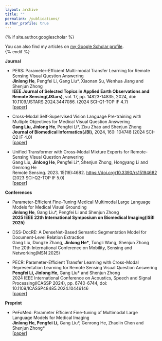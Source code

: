 ```yaml
---
layout: archive
title: ""
permalink: /publications/
author_profile: true
---
```


{% if site.author.googlescholar %}
  <div class="wordwrap">You can also find my articles on <a href="{{site.author.googlescholar}}">my Google Scholar profile</a>.</div>
{% endif %}

**Journal**

* PERS: Parameter-Efficient Multi-modal Transfer Learning for Remote Sensing Visual Question Answering <br>
<b>Jinlong He</b>, Pengfei Li, Gang Liu*, Xiaonan Su, Wenhua Jiang and Shenjun Zhong <br>
<b>IEEE Journal of Selected Topics in Applied Earth Observations and Remote Sensing(JStars)</b>, vol. 17, pp. 14823-14835, 2024, doi: 10.1109/JSTARS.2024.3447086. (2024 SCI-Q1-TOP IF 4.7) <br>
[[paper](https://ieeexplore.ieee.org/abstract/document/10643278/)]

* Cross-Modal Self-Supervised Vision Language Pre-training with Multiple Objectives for Medical Visual Question Answering <br>
<b>Gang Liu, Jinlong He</b>, Pengfei Li*, Zixu Zhao and Shenjun Zhong <br>
<b>Journal of Biomedical Informatics(JBI)</b>, 2024, 160: 104748 (2024 SCI-Q2 IF 4.0) <br>
[[paper](https://www.sciencedirect.com/science/article/pii/S1532046424001667)]

* Unified Transformer with Cross-Modal Mixture Experts for Remote-Sensing Visual Question Answering <br>
Gang Liu, <b>Jinlong He</b>, Pengfei Li*, Shenjun Zhong, Hongyang Li and Genrong He <br>
Remote Sensing. 2023. 15(19):4682. https://doi.org/10.3390/rs15194682 (2023 SCI-Q2-TOP IF 5.0)<br>
[[paper](https://www.mdpi.com/2072-4292/15/19/4682)]

**Conferences**

* Parameter-Efficient Fine-Tuning Medical Multimodal Large Language Models for Medical Visual Grounding <br>
<b>Jinlong He</b>, Gang Liu*, Pengfei Li and Shenjun Zhong <br>
<b>2025 IEEE 22th International Symposium on Biomedical Imaging(ISBI 2025)</b><br>

* DSS-DocRE: A DenseNet-Based Semantic Segmentation Model for Document-Level Relation Extraction <br>
Gang Liu, Dongze Zhang, <b>Jinlong He*</b>, Tongli Wang, Shenjun Zhong <br>
The 20th International Conference on Mobility, Sensing and Networking(MSN 2025)<br>

* PECR: Parameter-Efficient Transfer Learning with Cross-Modal Representation Learning for Remote Sensing Visual Question Answering <br>
<b>Pengfei Li, Jinlong He</b>, Gang Liu* and Shenjun Zhong <br>
2024 IEEE International Conference on Acoustics, Speech and Signal Processing(ICASSP 2024), pp. 6740-6744, doi: 10.1109/ICASSP48485.2024.10446146 <br>
[[paper](https://ieeexplore.ieee.org/abstract/document/10446146/)]

**Preprint**
* PeFoMed: Parameter Efficient Fine-tuning of Multimodal Large Language Models for Medical Imaging <br>
<b>Jinlong He, Pengfei Li,</b> Gang Liu*, Genrong He, Zhaolin Chen and Shenjun Zhong* <br>
[[paper](https://arxiv.org/pdf/2401.02797)]